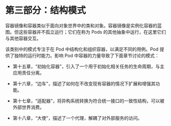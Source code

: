 # 第三部分：结构模式

容器镜像和容器类似于面向对象世界中的类和对象。容器镜像是实例化容器的蓝图。但这些容器并不孤立运行；它们在称为 Pods 的其他抽象中运行，在这里它们与其他容器交互。

该类别中的模式专注于在 Pod 中结构化和组织容器，以满足不同的用例。Pod 提供了独特的运行时能力。影响 Pod 中容器的力量导致了下面章节讨论的模式：

+   第十五章，“初始化容器”，引入了一个用于初始化相关任务的生命周期，与主应用责任分离。

+   第十六章，“边车”，描述了如何在不改变现有容器的情况下扩展和增强其功能。

+   第十七章，“适配器”，将异构系统转换为符合统一接口的一致性结构，可以被外部世界消费。

+   第十八章，“大使”，描述了一个代理，解耦了对外部服务的访问。
